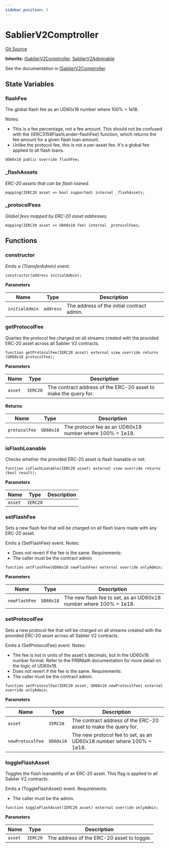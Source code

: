 ```yaml
---
sidebar_position: 3
---
```

# SablierV2Comptroller

[Git Source](https://github.com/sablierhq/v2-core/blob/dd92abb9f3f01149a5be0e13eb517772181c5081/docs/contracts/v2/reference/core)

**Inherits:** [ISablierV2Comptroller](/docs/contracts/v2/reference/core/interfaces/interface.ISablierV2Comptroller.md),
[SablierV2Adminable](/docs/contracts/v2/reference/core/abstracts/abstract.SablierV2Adminable.md)

See the documentation in
[ISablierV2Comptroller](docs/contracts/v2/reference/core/interfaces/interface.ISablierV2Comptroller.md).

## State Variables

### flashFee

The global flash fee as an UD60x18 number where 100% = 1e18.

Notes:

- This is a fee percentage, not a fee amount. This should not be confused with the {IERC3156FlashLender-flashFee}
  function, which returns the fee amount for a given flash loan amount.
- Unlike the protocol fee, this is not a per-asset fee. It's a global fee applied to all flash loans.

```solidity
UD60x18 public override flashFee;
```

### \_flashAssets

_ERC-20 assets that can be flash loaned._

```solidity
mapping(IERC20 asset => bool supported) internal _flashAssets;
```

### \_protocolFees

_Global fees mapped by ERC-20 asset addresses._

```solidity
mapping(IERC20 asset => UD60x18 fee) internal _protocolFees;
```

## Functions

### constructor

_Emits a {TransferAdmin} event._

```solidity
constructor(address initialAdmin);
```

**Parameters**

| Name           | Type      | Description                                |
| -------------- | --------- | ------------------------------------------ |
| `initialAdmin` | `address` | The address of the initial contract admin. |

### getProtocolFee

Queries the protocol fee charged on all streams created with the provided ERC-20 asset across all Sablier V2 contracts.

```solidity
function getProtocolFee(IERC20 asset) external view override returns (UD60x18 protocolFee);
```

**Parameters**

| Name    | Type     | Description                                                     |
| ------- | -------- | --------------------------------------------------------------- |
| `asset` | `IERC20` | The contract address of the ERC-20 asset to make the query for. |

**Returns**

| Name          | Type      | Description                                              |
| ------------- | --------- | -------------------------------------------------------- |
| `protocolFee` | `UD60x18` | The protocol fee as an UD60x18 number where 100% = 1e18. |

### isFlashLoanable

Checks whether the provided ERC-20 asset is flash loanable or not.

```solidity
function isFlashLoanable(IERC20 asset) external view override returns (bool result);
```

**Parameters**

| Name    | Type     | Description |
| ------- | -------- | ----------- |
| `asset` | `IERC20` |             |

### setFlashFee

Sets a new flash fee that will be charged on all flash loans made with any ERC-20 asset.

Emits a {SetFlashFee} event. Notes:

- Does not revert if the fee is the same. Requirements:
- The caller must be the contract admin.

```solidity
function setFlashFee(UD60x18 newFlashFee) external override onlyAdmin;
```

**Parameters**

| Name          | Type      | Description                                                       |
| ------------- | --------- | ----------------------------------------------------------------- |
| `newFlashFee` | `UD60x18` | The new flash fee to set, as an UD60x18 number where 100% = 1e18. |

### setProtocolFee

Sets a new protocol fee that will be charged on all streams created with the provided ERC-20 asset across all Sablier V2
contracts.

Emits a {SetProtocolFee} event. Notes:

- The fee is not in units of the asset's decimals, but in the UD60x18 number format. Refer to the PRBMath documentation
  for more detail on the logic of UD60x18.
- Does not revert if the fee is the same. Requirements:
- The caller must be the contract admin.

```solidity
function setProtocolFee(IERC20 asset, UD60x18 newProtocolFee) external override onlyAdmin;
```

**Parameters**

| Name             | Type      | Description                                                          |
| ---------------- | --------- | -------------------------------------------------------------------- |
| `asset`          | `IERC20`  | The contract address of the ERC-20 asset to make the query for.      |
| `newProtocolFee` | `UD60x18` | The new protocol fee to set, as an UD60x18 number where 100% = 1e18. |

### toggleFlashAsset

Toggles the flash loanability of an ERC-20 asset. This flag is applied to all Sablier V2 contracts.

Emits a {ToggleFlashAsset} event. Requirements:

- The caller must be the admin.

```solidity
function toggleFlashAsset(IERC20 asset) external override onlyAdmin;
```

**Parameters**

| Name    | Type     | Description                                |
| ------- | -------- | ------------------------------------------ |
| `asset` | `IERC20` | The address of the ERC-20 asset to toggle. |
